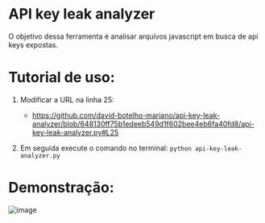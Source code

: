 # API key leak analyzer

O objetivo dessa ferramenta é analisar arquivos javascript em busca de api keys expostas.

# Tutorial de uso:
1) Modificar a URL na linha 25:
   - https://github.com/david-botelho-mariano/api-key-leak-analyzer/blob/648130ff75b1edeeb549d1f602bee4eb6fa40fd8/api-key-leak-analyzer.py#L25


2) Em seguida execute o comando no terminal: `python api-key-leak-analyzer.py`


# Demonstração:

![image](https://user-images.githubusercontent.com/48680041/225979568-adf49841-ddc7-447e-917f-7a2e37f6c90c.png)
